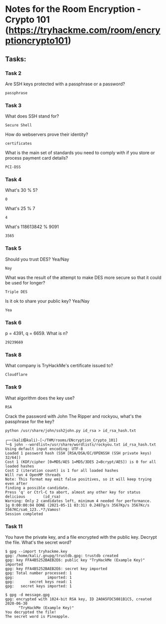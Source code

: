 # Notes for the Room Encryption - Crypto 101 (https://tryhackme.com/room/encryptioncrypto101)

## Tasks:

### Task 2

Are SSH keys protected with a passphrase or a password?

```
passphrase
```

### Task 3

What does SSH stand for?

```
Secure Shell
```

How do webservers prove their identity?

```
certificates
```

What is the main set of standards you need to comply with if you store or process payment card details?

```
PCI-DSS
```

### Task 4

What's 30 % 5?

```
0
```

What's 25 % 7

```
4
```

What's 118613842 % 9091

```
3565
```

### Task 5

Should you trust DES? Yea/Nay

```
Nay
```

What was the result of the attempt to make DES more secure so that it could be used for longer?

```
Triple DES
```

Is it ok to share your public key? Yea/Nay

```
Yea
```

### Task 6

p = 4391, q = 6659. What is n?

```
29239669
```

### Task 8

What company is TryHackMe's certificate issued to?

```
Cloudflare
```

### Task 9 

What algorithm does the key use?

```
RSA
```

Crack the password with John The Ripper and rockyou, what's the passphrase for the key?

```
python /usr/share/john/ssh2john.py id_rsa > id_rsa_hash.txt

┌──(kali㉿kali)-[~/THM/rooms/ENcryption_Crypto_101]
└─$ john --wordlist=/usr/share/wordlists/rockyou.txt id_rsa_hash.txt
Using default input encoding: UTF-8
Loaded 1 password hash (SSH [RSA/DSA/EC/OPENSSH (SSH private keys) 32/64])
Cost 1 (KDF/cipher [0=MD5/AES 1=MD5/3DES 2=Bcrypt/AES]) is 0 for all loaded hashes
Cost 2 (iteration count) is 1 for all loaded hashes
Will run 4 OpenMP threads
Note: This format may emit false positives, so it will keep trying even after
finding a possible candidate.
Press 'q' or Ctrl-C to abort, almost any other key for status
delicious        (id_rsa)
Warning: Only 2 candidates left, minimum 4 needed for performance.
1g 0:00:00:04 DONE (2021-05-11 03:31) 0.2487g/s 3567Kp/s 3567Kc/s 3567KC/sa6_123..*7¡Vamos!
Session completed
```

### Task 11

 You have the private key, and a file encrypted with the public key. Decrypt the file. What's the secret word?

```
$ gpg --import tryhackme.key 
gpg: /home/kali/.gnupg/trustdb.gpg: trustdb created
gpg: key FFA4B5252BAEB2E6: public key "TryHackMe (Example Key)" imported
gpg: key FFA4B5252BAEB2E6: secret key imported
gpg: Total number processed: 1
gpg:               imported: 1
gpg:       secret keys read: 1
gpg:   secret keys imported: 1

$ gpg -d message.gpg    
gpg: encrypted with 1024-bit RSA key, ID 2A0A5FDC5081B1C5, created 2020-06-30
      "TryHackMe (Example Key)"
You decrypted the file!
The secret word is Pineapple.

```

